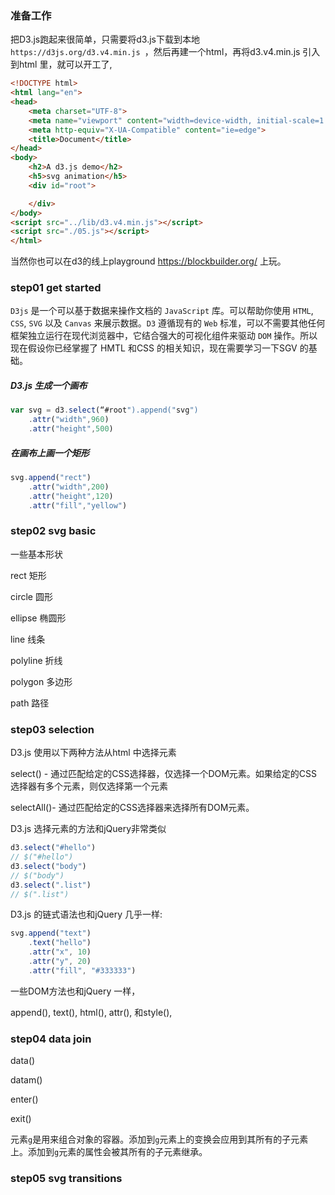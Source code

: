 ### 准备工作

把D3.js跑起来很简单，只需要将d3.js下载到本地`https://d3js.org/d3.v4.min.js `，然后再建一个html，再将d3.v4.min.js 引入到html 里，就可以开工了,

```html
<!DOCTYPE html>
<html lang="en">
<head>
    <meta charset="UTF-8">
    <meta name="viewport" content="width=device-width, initial-scale=1.0">
    <meta http-equiv="X-UA-Compatible" content="ie=edge">
    <title>Document</title>
</head>
<body>
    <h2>A d3.js demo</h2>
    <h5>svg animation</h5>
    <div id="root">

    </div>
</body>
<script src="../lib/d3.v4.min.js"></script>
<script src="./05.js"></script>
</html>

```

当然你也可以在d3的线上playground https://blockbuilder.org/  上玩。

### step01 get started

`D3js` 是一个可以基于数据来操作文档的 `JavaScript` 库。可以帮助你使用 `HTML`, `CSS`, `SVG` 以及 `Canvas` 来展示数据。`D3` 遵循现有的 `Web` 标准，可以不需要其他任何框架独立运行在现代浏览器中，它结合强大的可视化组件来驱动 `DOM` 操作。所以现在假设你已经掌握了 HMTL 和CSS 的相关知识，现在需要学习一下SGV 的基础。

##### D3.js  生成一个画布 

```js
var svg = d3.select(“#root").append("svg")
    .attr("width",960)
    .attr("height",500)
```

##### 在画布上画一个矩形

```js
svg.append("rect")
    .attr("width",200)
    .attr("height",120)
    .attr("fill","yellow")
```

### step02 svg basic

一些基本形状

rect  矩形

circle 圆形

ellipse 椭圆形

line 线条

polyline 折线

polygon 多边形

path 路径



### step03 selection

D3.js  使用以下两种方法从html 中选择元素

select() - 通过匹配给定的CSS选择器，仅选择一个DOM元素。如果给定的CSS选择器有多个元素，则仅选择第一个元素

selectAll()- 通过匹配给定的CSS选择器来选择所有DOM元素。

D3.js 选择元素的方法和jQuery非常类似

```js
d3.select("#hello")  
// $("#hello")
d3.select("body")
// $("body")
d3.select(".list")
// $(".list")
```

D3.js 的链式语法也和jQuery 几乎一样:

```js
svg.append("text")
    .text("hello")
    .attr("x", 10)
    .attr("y", 20)
    .attr("fill", "#333333")
```

一些DOM方法也和jQuery 一样，

append(), text(),  html(), attr(), 和style(),

### step04  data join

data()

datam()

enter()

exit()

元素`g`是用来组合对象的容器。添加到`g`元素上的变换会应用到其所有的子元素上。添加到`g`元素的属性会被其所有的子元素继承。





### step05 svg transitions




